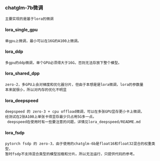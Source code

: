 ### chatglm-7b微调
    主要实现的是基于lora的微调
#### lora_single_gpu
    单gpu上微调，最小可以在16G的A100上微调。
#### lora_ddp
    多gpu的ddp微调，单个GPU必须得大于16G，否则无法存放下整个模型。
#### lora_shared_dpp
    zero-2，多GPU上会对梯度和优化器分片，但由于本想是是lora微调，lora的参数量
    本来就很小，所以对内存的优化不明显
#### lora_deepspeed
    deepspeed 的 zero-3 + cpu offload微调，可以在多张GPU显存更小卡上微调，
    经测试在2张A100上单张卡得显存最少只占用5G多一点。
     deepspeed在使用时有一些要注意的问题，详情见lora_deepspeed/README.md
#### lora_fsdp
    pytorch fsdp 的 zero-3，由于使用的chatglm-6b是float16和float32混合的权重类型，
    暂时fsdp不支持混合类型的模型加载和分片。所以无法运行，只提供代码的参考。
